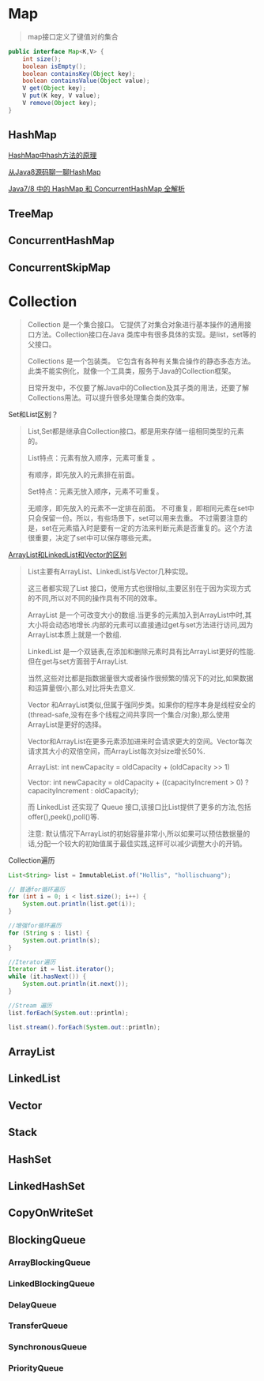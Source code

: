 # Map

> map接口定义了键值对的集合

```java
public interface Map<K,V> {
    int size();    
    boolean isEmpty();
    boolean containsKey(Object key);
    boolean containsValue(Object value);
    V get(Object key);
    V put(K key, V value);
    V remove(Object key);
}
```



## HashMap

[HashMap中hash方法的原理](https://hollischuang.gitee.io/tobetopjavaer/#/basics/java-basic/hash-in-hashmap?id=hashmap中hash方法的原理)

[从Java8源码聊一聊HashMap](https://juejin.cn/post/6844903545473335304)

[Java7/8 中的 HashMap 和 ConcurrentHashMap 全解析](https://javadoop.com/post/hashmap)



## TreeMap



## ConcurrentHashMap



## ConcurrentSkipMap





# Collection

> Collection 是一个集合接口。 它提供了对集合对象进行基本操作的通用接口方法。Collection接口在Java 类库中有很多具体的实现。是list，set等的父接口。
>
> Collections 是一个包装类。 它包含有各种有关集合操作的静态多态方法。此类不能实例化，就像一个工具类，服务于Java的Collection框架。
>
> 日常开发中，不仅要了解Java中的Collection及其子类的用法，还要了解Collections用法。可以提升很多处理集合类的效率。

Set和List区别？

> List,Set都是继承自Collection接口。都是用来存储一组相同类型的元素的。
>
> List特点：元素有放入顺序，元素可重复 。
>
> 有顺序，即先放入的元素排在前面。
>
> Set特点：元素无放入顺序，元素不可重复。
>
> 无顺序，即先放入的元素不一定排在前面。 不可重复，即相同元素在set中只会保留一份。所以，有些场景下，set可以用来去重。 不过需要注意的是，set在元素插入时是要有一定的方法来判断元素是否重复的。这个方法很重要，决定了set中可以保存哪些元素。

[ArrayList和LinkedList和Vector的区别](https://hollischuang.gitee.io/tobetopjavaer/#/basics/java-basic/arraylist-vs-linkedlist-vs-vector?id=arraylist和linkedlist和vector的区别)

> List主要有ArrayList、LinkedList与Vector几种实现。
>
> 这三者都实现了List 接口，使用方式也很相似,主要区别在于因为实现方式的不同,所以对不同的操作具有不同的效率。
>
> ArrayList 是一个可改变大小的数组.当更多的元素加入到ArrayList中时,其大小将会动态地增长.内部的元素可以直接通过get与set方法进行访问,因为ArrayList本质上就是一个数组.
>
> LinkedList 是一个双链表,在添加和删除元素时具有比ArrayList更好的性能.但在get与set方面弱于ArrayList.
>
> 当然,这些对比都是指数据量很大或者操作很频繁的情况下的对比,如果数据和运算量很小,那么对比将失去意义.
>
> Vector 和ArrayList类似,但属于强同步类。如果你的程序本身是线程安全的(thread-safe,没有在多个线程之间共享同一个集合/对象),那么使用ArrayList是更好的选择。
>
> Vector和ArrayList在更多元素添加进来时会请求更大的空间。Vector每次请求其大小的双倍空间，而ArrayList每次对size增长50%.
>
> ArrayList: int newCapacity = oldCapacity + (oldCapacity >> 1)
>
> Vector: int newCapacity = oldCapacity + ((capacityIncrement > 0) ? capacityIncrement : oldCapacity);
>
> 而 LinkedList 还实现了 Queue 接口,该接口比List提供了更多的方法,包括 offer(),peek(),poll()等.
>
> 注意: 默认情况下ArrayList的初始容量非常小,所以如果可以预估数据量的话,分配一个较大的初始值属于最佳实践,这样可以减少调整大小的开销。

Collection遍历

```java
List<String> list = ImmutableList.of("Hollis", "hollischuang");

// 普通for循环遍历
for (int i = 0; i < list.size(); i++) {
    System.out.println(list.get(i));
}

//增强for循环遍历
for (String s : list) {
    System.out.println(s);
}

//Iterator遍历
Iterator it = list.iterator();
while (it.hasNext()) {
    System.out.println(it.next());
}

//Stream 遍历
list.forEach(System.out::println);

list.stream().forEach(System.out::println);
```



## ArrayList

## LinkedList

## Vector



## Stack





## HashSet

## LinkedHashSet

## CopyOnWriteSet



## BlockingQueue

### ArrayBlockingQueue

### LinkedBlockingQueue

### DelayQueue

### TransferQueue

### SynchronousQueue

### PriorityQueue

